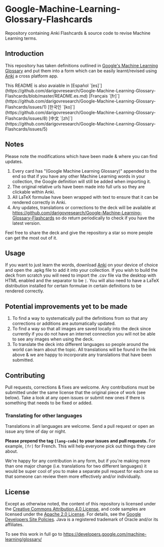 # Google-Machine-Learning-Glossary-Flashcards
Repository containing Anki Flashcards &amp; source code to revise Machine Learning terms.

## Introduction
This repository has taken definitions outlined in [Google's Machine Learning Glossary](https://developers.google.com/machine-learning/glossary/) and put them into a form which can be easily learnt/revised using <a href="https://apps.ankiweb.net/">Anki</a> a cross platform app.
<p>This README is also avaiable in [Español `[es]`](https://github.com/darigovresearch/Google-Machine-Learning-Glossary-Flashcards/blob/master/README.es.md)  [Français `[fr]`](https://github.com/darigovresearch/Google-Machine-Learning-Glossary-Flashcards/issues/1) [한국인 `[ko]`](https://github.com/darigovresearch/Google-Machine-Learning-Glossary-Flashcards/issues/8) [中文 `[zh]`](https://github.com/darigovresearch/Google-Machine-Learning-Glossary-Flashcards/issues/5)</p>

## Notes
Please note the modifications which have been made & where you can find updates.
1. Every card has "(Google Machine Learning Glossary)" appended to the end so that if you have any other Machine Learning words in your collection, the Google definition will still be added when importing it.
2. The original relative urls have been made into full urls so they are clickable within Anki.
3. All LaTeX formulae have been wrapped with text to ensure that it can be rendered correctly in Anki.
4. Any updates, translations or corrections to the deck will be available at <a href="https://github.com/darigovresearch/Google-Machine-Learning-Glossary-Flashcards">https://github.com/darigovresearch/Google-Machine-Learning-Glossary-Flashcards</a> so do return periodically to check if you have the latest version.

Feel free to share the deck and give the repository a star so more people can get the most out of it.

## Usage
If you want to just learn the words, download <a href="https://apps.ankiweb.net/">Anki</a> on your device of choice and open the .apkg file to add it into your collection. If you wish to build the deck from scratch you will need to import the .csv file via the desktop with HTML enabled and the separator to be `|`. You will also need to have a LaTeX distribution installed for certain formulae in certain definitions to be rendered correctly.

## Potential improvements yet to be made
1. To find a way to systematically pull the definitions from so that any corrections or additions are automatically updated.
2. To find a way so that all images are saved locally into the deck since currently if you do not have an internet connection you will not be able to see any images when using the deck.
3. To translate the deck into different languages so people around the world can learn about the topic. All translations will be found in the link above & we are happy to incorporate any translations that have been submitted.

## Contributing
Pull requests, corrections & fixes are welcome. Any contributions must be submitted under the same license that the original piece of work  (see below). Take a look at any open issues or submit new ones if there is something that needs to be fixed or added. 

### Translating for other languages
Translations in all languages are welcome. Send a pull request or open an issue any time of day or night.

**Please prepend the tag `[lang-code]` to your issues and pull requests.** For example, `[fr]` for French. This will help everyone pick out things they care about.

We're happy for any contribution in any form, but if you're making more than one major change (i.e. translations for two different languages) it would be super cool of you to make a separate pull request for each one so that someone can review them more effectively and/or individually.

## License
<p>Except as otherwise noted, the content of this repository is licensed under the <a href="https://creativecommons.org/licenses/by/4.0/">Creative Commons Attribution 4.0 License</a>, and code samples are licensed under the <a href="https://www.apache.org/licenses/LICENSE-2.0">Apache 2.0 License</a>. For details, see the <a href="https://developers.google.com/site-policies">Google Developers Site Policies</a>. Java is a registered trademark of Oracle and/or its affiliates.</p>

To see this work in full go to https://developers.google.com/machine-learning/glossary/
